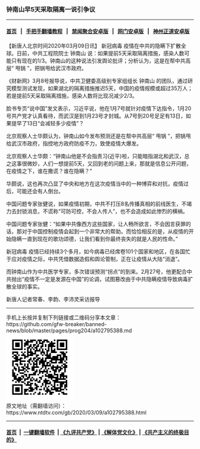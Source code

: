 ### 钟南山早5天采取隔离一说引争议
------------------------

#### [首页](https://github.com/gfw-breaker/banned-news/blob/master/README.md) &nbsp;&nbsp;|&nbsp;&nbsp; [手把手翻墙教程](https://github.com/gfw-breaker/guides/wiki) &nbsp;&nbsp;|&nbsp;&nbsp; [禁闻聚合安卓版](https://github.com/gfw-breaker/bn-android) &nbsp;&nbsp;|&nbsp;&nbsp; [网门安卓版](https://github.com/oGate2/oGate) &nbsp;&nbsp;|&nbsp;&nbsp; [神州正道安卓版](https://github.com/SzzdOgate/update) 



<div><div class="post_content" itemprop="articleBody">
 <p>
  【新唐人北京时间2020年03月09日讯】
  <ok href="https://www.ntdtv.com/gb/新冠病毒.htm">
   新冠病毒
  </ok>
  疫情在中共的隐瞒下扩散全球。日前，中共工程院院士
  <ok href="https://www.ntdtv.com/gb/钟南山.htm">
   钟南山
  </ok>
  说：如果提前5天采取隔离措施，感染人数可能只有现在的1/3。钟南山的这种说法引发舆论批评；分析认为，这是在帮中共高层“
  <ok href="https://www.ntdtv.com/gb/甩锅.htm">
   甩锅
  </ok>
  ”，把锅甩给武汉市政府。
 </p>
 <p>
  《财新网》3月8号报导说，中共卫健委高级别专家组组长
  <ok href="https://www.ntdtv.com/gb/钟南山.htm">
   钟南山
  </ok>
  的团队，通过研究模型测试发现，如果湖北的隔离措施推迟5天，中国的疫情规模或超过35万人；若是提前5天采取隔离措施，感染人数将比现况减少2/3。
 </p>
 <p>
  脸书专页“说中国”发文表示，习近平说，他在1月7号就针对疫情下达指令，1月20号共产党才认真看待，而武汉是到1月23号才封城。从7号到20号足足有13日，如果提早了13日“会减轻多少疫情”？
 </p>
 <p>
  北京观察人士华颇认为，钟南山如今发布预测还是在帮中共高层“
  <ok href="https://www.ntdtv.com/gb/甩锅.htm">
   甩锅
  </ok>
  ”，把锅甩给武汉市政府，指控地方政府防疫不力，致使疫情大爆发。
 </p>
 <p>
  北京观察人士华颇：“钟南山他是不会指责习(近平)啦，只能暗指湖北和武汉，总之这事很微妙，人们一想提前5天，又回到老的问题上来，那就是信息公开问题，在疫情之下，谁在撒谎？谁在隐瞒？”
 </p>
 <p>
  华颇说，这也再次凸显了中央和地方在这次疫情当中的一种博弈和对抗，疫情过后，可能还会有人倒台。
 </p>
 <p>
  中国问题专家张健说，如果疫情初期，中共不打压8名传播真相的前线医生，不竭力去封锁消息，不谎称“可防可控，不会人传人”，也不会造成如此惨烈的横祸。
 </p>
 <p>
  中国问题专家张健：“如果中共像西方这些国家，让人畅所欲言，不会因言获罪的话，那对于中国控制疫情会起到一个非常大的帮助。而恰恰相反的是，从疫情的开始隐瞒一直到现在的歌功颂德，让我们看到你最终丧失的就是人民的性命。”
 </p>
 <p>
  <ok href="https://www.ntdtv.com/gb/新冠病毒.htm">
   新冠病毒
  </ok>
  疫情已经持续3个多月，如今病毒已经席卷101个国家和地区，在各国忙于应对疫情之际，中共凭借数据造假和舆论管制，正在让疫情从大陆“消退”。
 </p>
 <p>
  而钟南山作为中共医学专家，多次错误预测“拐点”的到来。2月27号，他更配合中共抛出“疫情不一定是发源在中国”的论调，试图篡改由于中共隐瞒疫情导致病毒扩散全球的事实。
 </p>
 <p>
  新唐人记者常春、李韵、李沛灵采访报导
 </p>
 <div class="single_ad">
 </div>
</div>
</div>
<hr/>
手机上长按并复制下列链接或二维码分享本文章：<br/>
https://github.com/gfw-breaker/banned-news/blob/master/pages/prog204/a102795388.md <br/>
<a href='https://github.com/gfw-breaker/banned-news/blob/master/pages/prog204/a102795388.md'><img src='https://github.com/gfw-breaker/banned-news/blob/master/pages/prog204/a102795388.md.png'/></a> <br/>
原文地址（需翻墙访问）：https://www.ntdtv.com/gb/2020/03/09/a102795388.html


------------------------
#### [首页](https://github.com/gfw-breaker/banned-news/blob/master/README.md) &nbsp;|&nbsp; [一键翻墙软件](https://github.com/gfw-breaker/nogfw/blob/master/README.md) &nbsp;| [《九评共产党》](https://github.com/gfw-breaker/9ping.md/blob/master/README.md#九评之一评共产党是什么) | [《解体党文化》](https://github.com/gfw-breaker/jtdwh.md/blob/master/README.md) | [《共产主义的终极目的》](https://github.com/gfw-breaker/gczydzjmd.md/blob/master/README.md)


<img src='http://gfw-breaker.win/banned-news/pages/prog204/a102795388.md' width='0px' height='0px'/>